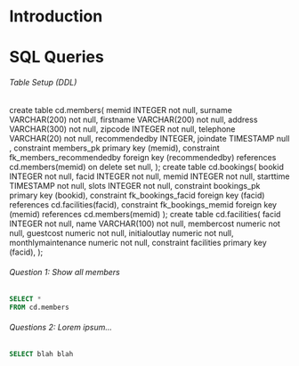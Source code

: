 # Introduction

# SQL Queries

###### Table Setup (DDL)
create table cd.members(
  memid INTEGER not null, 
  surname VARCHAR(200) not null, 
  firstname VARCHAR(200) not null, 
  address VARCHAR(300) not null, 
  zipcode INTEGER not null, 
  telephone VARCHAR(20) not null, 
  recommendedby INTEGER, 
  joindate TIMESTAMP null , 
  constraint members_pk primary key (memid), 
  constraint fk_members_recommendedby foreign key (recommendedby) 
  references cd.members(memid) on delete set null,
);
create table cd.bookings(
  bookid INTEGER not null,
  facid INTEGER not null,
  memid INTEGER not null, 
  starttime TIMESTAMP not null, 
  slots INTEGER not null,
  constraint bookings_pk primary key (bookid),
  constraint fk_bookings_facid foreign key (facid) references cd.facilities(facid),
  constraint fk_bookings_memid foreign key (memid) references cd.members(memid)
  );
create table cd.facilities(
  facid INTEGER not null, 
  name VARCHAR(100) not null, 
  membercost numeric not null, 
  guestcost numeric not null, 
  initialoutlay numeric not null, 
  monthlymaintenance numeric not null, 
  constraint facilities primary key (facid), 
  );

###### Question 1: Show all members 

```sql
SELECT *
FROM cd.members
```

###### Questions 2: Lorem ipsum...

```sql
SELECT blah blah 
```


